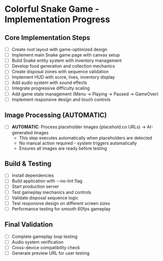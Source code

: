 # Colorful Snake Game - Implementation Progress

## Core Implementation Steps
- [ ] Create root layout with game-optimized design
- [ ] Implement main Snake game page with canvas setup
- [ ] Build Snake entity system with inventory management
- [ ] Develop food generation and collection mechanics
- [ ] Create disposal zones with sequence validation
- [ ] Implement HUD with score, lives, inventory display
- [ ] Add audio system with sound effects
- [ ] Integrate progressive difficulty scaling
- [ ] Add game state management (Menu → Playing → Paused → GameOver)
- [ ] Implement responsive design and touch controls

## Image Processing (AUTOMATIC)
- [ ] **AUTOMATIC**: Process placeholder images (placehold.co URLs) → AI-generated images
  - This step executes automatically when placeholders are detected
  - No manual action required - system triggers automatically
  - Ensures all images are ready before testing

## Build & Testing
- [ ] Install dependencies
- [ ] Build application with --no-lint flag
- [ ] Start production server
- [ ] Test gameplay mechanics and controls
- [ ] Validate disposal sequence logic
- [ ] Test responsive design on different screen sizes
- [ ] Performance testing for smooth 60fps gameplay

## Final Validation
- [ ] Complete gameplay loop testing
- [ ] Audio system verification
- [ ] Cross-device compatibility check
- [ ] Generate preview URL for user testing